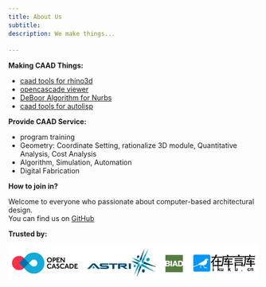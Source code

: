 ```yaml
---
title: About Us
subtitle: 
description: We make things...

---
```


**Making CAAD Things:**

* [caad tools for rhino3d](https://github.com/caadxyz/caad4rhino)
* [opencascade viewer](https://github.com/caadxyz/glfwOcctViewer) 
* [DeBoor Algorithm for Nurbs](https://github.com/caadxyz/DeBoorAlgorithmNurbs)
* [caad tools for autolisp](https://github.com/caadxyz/caad4lisp)

**Provide CAAD Service:**

* program training
* Geometry: Coordinate Setting, rationalize 3D module, Quantitative Analysis, Cost Analysis
* Algorithm, Simulation, Automation 
* Digital Fabrication

**How to join in?**

Welcome to everyone who passionate about computer-based architectural design.  
You can find us on [GitHub](https://github.com/caadxyz)

**Trusted by:**

![trusted01](assets/images/trusted01.png)

